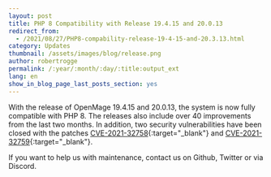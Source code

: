 ```yaml
---
layout: post
title: PHP 8 Compatibility with Release 19.4.15 and 20.0.13
redirect_from:
  - /2021/08/27/PHP8-compability-release-19-4-15-and-20.3.13.html
category: Updates
thumbnail: /assets/images/blog/release.png
author: robertrogge
permalink: /:year/:month/:day/:title:output_ext
lang: en
show_in_blog_page_last_posts_section: yes
---
```

With the release of OpenMage 19.4.15 and 20.0.13, the system is now fully compatible with PHP 8. 
The releases also include over 40 improvements from the last two months. In addition, two security vulnerabilities have been closed
 with the patches [CVE-2021-32758](https://github.com/OpenMage/magento-lts/security/advisories/GHSA-26rr-v2j2-25fh){:target="_blank"} and [CVE-2021-32759](https://github.com/OpenMage/magento-lts/security/advisories/GHSA-xm9f-vxmx-4m58){:target="_blank"}.

If you want to help us with maintenance, contact us on Github, Twitter or via Discord.
